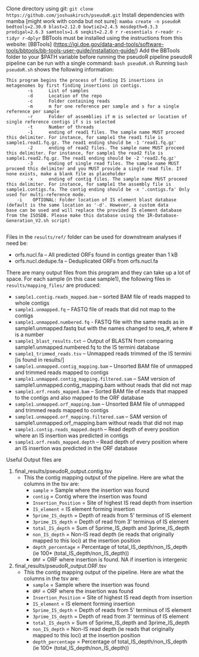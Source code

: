 Clone directory using git: `git clone https://github.com/joshuakirsch/pseudoR.git`
Install dependencies with mamba [might work with conda but not sure]: 
`mamba create -n pseudoR bedtools=2.30.0 blast=2.12.0 bowtie2=2.4.5 mosdepth=0.3.3 prodigal=2.6.3 samtools=1.6 seqkit=2.2.0 r r-essentials r-readr r-tidyr r-dplyr`
BBTools must be installed using the instructions from this website: [BBTools] (https://jgi.doe.gov/data-and-tools/software-tools/bbtools/bb-tools-user-guide/installation-guide/)
Add the BBTools folder to your $PATH variable before running the pseudoR pipeline
pseudoR pipeline can be run with a single command:
`bash pseudoR.sh`
Running `bash pseudoR.sh` shows the following information:
```
This program begins the process of finding IS insertions in metagenomes by first finding insertions in contigs.
        -s      List of samples
        -d      Location of the repo
        -c      Folder containing reads
        -m      m for one reference per sample and s for a single reference per sample
        -r      Folder of assemblies if m is selected or location of single reference contigs if s is selected
        -t      Number of threads
        -1      ending of read1 files. The sample name MUST proceed this delimiter. For instance, for sample1 the read1 file is sample1.read1.fq.gz. The read1 ending should be -1 'read1.fq.gz'
        -2      ending of read2 files. The sample name MUST proceed this delimiter. For instance, for sample1 the read2 file is sample1.read2.fq.gz. The read1 ending should be -2 'read2.fq.gz'
        -3      ending of single read files. The sample name MUST proceed this delimiter and you MUST provide a single read file. If none exists, make a blank file as placeholder
        -x      ending of contig files. The sample name MUST proceed this delimiter. For instance, for sample1 the assembly file is sample1.contigs.fa. The contig ending should be -x '.contigs.fa' Only used for multi-reference mode.
  	-i    OPTIONAL: Folder location of IS element blast database (default is the same location as '-d'. However, a custom data         base can be used and will replace the provided IS element database from the ISOSDB. Please make this database using the IR-Database-Generation_V2.sh script)


```
Files in the `results/ref/` folder can be used for downstream analyses if need be:
* orfs.nucl.fa – All predicted ORFs found in contigs greater than 1 kB
* orfs.nucl.dedupe.fa – Deduplicated ORFs from orfs.nucl.fa

There are many output files from this program and they can take up a lot of space. For each sample (in this case sample1), the following files in `results/mapping_files/` are produced:
* `sample1.contig.reads_mapped.bam` – sorted BAM file of reads mapped to whole contigs
* `sample1.unmapped.fq` – FASTQ file of reads that did not map to the contigs
* `sample1.unmapped.numbered.fq`  - FASTQ file with the same reads as in sample1.unmapped.fastq but with the names changed to seq_#, where # is a number
* `sample1_blast_results.txt` – Output of BLASTN from comparing sample1.unmapped.numbered.fq  to the IS termini database
* `sample1_trimmed_reads.tsv` – Unmapped reads trimmed of the IS termini [is found in results/]
* `sample1.unmapped.contig_mapping.bam` – Unsorted BAM file of unmapped and trimmed reads mapped to contigs
* `sample1.unmapped.contig_mapping.filtered.sam` – SAM version of sample1.unmapped.contig_mapping.bam without reads that did not map
* `sample1.orf.reads_mapped.bam` – Sorted BAM file of reads that mapped to the contigs and also mapped to the ORF database
* `sample1.unmapped.orf_mapping.bam` – Unsorted BAM file of unmapped and trimmed reads mapped to contigs
* `sample1.unmapped.orf_mapping.filtered.sam` – SAM version of sample1.unmapped.orf_mapping.bam without reads that did not map
* `sample1.contig.reads_mapped.depth` – Read depth of every position where an IS insertion was predicted in contigs
* `sample1.orf.reads_mapped.depth` – Read depth of every position where an IS insertion was predicted in the ORF database

Useful Output files are 
1. final_results/pseudoR_output.contig.tsv
	- This the contig mapping output of the pipeline. Here are what the columns in the tsv are:
		- `sample` = Sample where the insertion was found
		- `contig` = Contig where the insertion was found
		- `Insertion_Position` = Site of highest IS read depth from insertion
		- `IS_element` = IS element forming insertion
		- `5prime_IS_depth` = Depth of reads from 5' terminus of IS element
		- `3prime_IS_depth` = Depth of read from 3' terminus of IS element
		- `total_IS_depth` = Sum of 5prime_IS_depth and 3prime_IS_depth
		- `non_IS_depth` = Non-IS read depth (ie reads that originally mapped to this loci) at the insertion position
		- `depth_percentage`  = Percentage of total_IS_depth/non_IS_depth (ie 100* (total_IS_depth/non_IS_depth))
		- `ORF` = ORF where insertion is found. NA if insertion is intergenic
2. final_results/pseudoR_output.ORF.tsv
	- This the contig mapping output of the pipeline. Here are what the columns in the tsv are:
		- `sample` = Sample where the insertion was found
		- `ORF` = ORF where the insertion was found
		- `Insertion_Position` = Site of highest IS read depth from insertion
		- `IS_element` = IS element forming insertion
		- `5prime_IS_depth` = Depth of reads from 5' terminus of IS element
		- `3prime_IS_depth` = Depth of read from 3' terminus of IS element
		- `total_IS_depth` = Sum of 5prime_IS_depth and 3prime_IS_depth
		- `non_IS_depth` = Non-IS read depth (ie reads that originally mapped to this loci) at the insertion position
		- `depth_percentage`  = Percentage of total_IS_depth/non_IS_depth (ie 100* (total_IS_depth/non_IS_depth))
